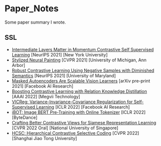 # Paper_Notes
Some paper summary I wrote.

## SSL
- [Intermediate Layers Matter in Momentum Contrastive Self Supervised Learning](https://lapis-hedge-1fd.notion.site/Intermediate-Layers-Matter-in-Momentum-Contrastive-Self-Supervised-Learning-bc8c6f8c188640a5bee5ef759d4d1576) [NeurIPS 2021] [New York University]
- [Stylized Neural Painting](https://hackmd.io/@joycenerd/HyOEbpxWc) [CVPR 2021] [University of Michigan, Ann Arbor] 
- [Robust Contrastive Learning Using Negative Samples with Diminished Semantics](https://hackmd.io/@joycenerd/SkZOSJBZc) [NeurIPS 2021] [University of Maryland]
- [Masked Autoencoders Are Scalable Vision Learners](https://hackmd.io/@joycenerd/BytfqYhZq) [arXiv pre-print 2021] [Facebook AI Research]
- [Boosting Contrastive Learning with Relation Knowledge Distillation](https://hackmd.io/@joycenerd/r1NVFfwM9) [AAAI 2022] [Megvii Technology] 
- [VICReg: Variance-Invariance-Covariance Regularization for Self-Supervised Learning](https://hackmd.io/@joycenerd/S1IY-Qum5) [ICLR 2022] [Facebook AI Research]
- [iBOT: Image BERT Pre-Training with Online Tokenizer](https://hackmd.io/@joycenerd/S1Isq07Vq) [ICLR 2022] [ByteDance]
- [Crafting Better Contrastive Views for Siamese Representation Learning](https://hackmd.io/@joycenerd/ryFWBrc49) [CVPR 2022 Oral] [National University of Singapore]
- [HCSC: Hierarchical Contrastive Selective Coding](https://hackmd.io/@joycenerd/Hy_34BwU5) [CVPR 2022] [Shanghai Jiao Tong University]
